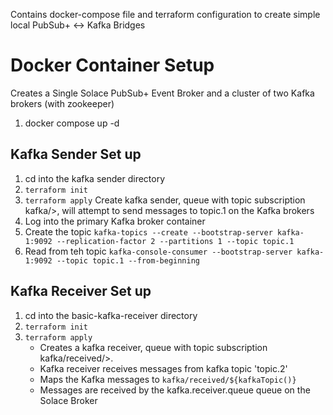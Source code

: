 Contains docker-compose file and terraform configuration to create simple local PubSub+ <-> Kafka Bridges

# Docker Container Setup

Creates a Single Solace PubSub+ Event Broker and a cluster of two Kafka brokers (with zookeeper)

1. docker compose up -d

## Kafka Sender Set up

1. cd into the kafka sender directory
2. `terraform init`
3. `terraform apply`
   Create kafka sender, queue with topic subscription kafka/>, will attempt to send messages to topic.1 on the Kafka brokers
4. Log into the primary Kafka broker container
5. Create the topic `kafka-topics --create --bootstrap-server kafka-1:9092 --replication-factor 2 --partitions 1 --topic topic.1`
6. Read from teh topic `kafka-console-consumer --bootstrap-server kafka-1:9092 --topic topic.1 --from-beginning`

## Kafka Receiver Set up

1. cd into the basic-kafka-receiver directory
2. `terraform init`
3. `terraform apply`
   - Creates a kafka receiver, queue with topic subscription kafka/received/>.
   - Kafka receiver receives messages from kafka topic 'topic.2'
   - Maps the Kafka messages to `kafka/received/${kafkaTopic()}`
   - Messages are received by the kafka.receiver.queue queue on the Solace Broker
